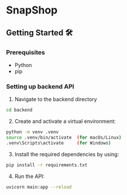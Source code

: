 # SnapShop

## Getting Started 🛠️
### Prerequisites
- Python
- pip

### Setting up backend API
1. Navigate to the backend directory
```bash
cd backend
```
2. Create and activate a virtual environment:
```bash
python -m venv .venv
source .venv/bin/activate  (for macOs/Linux)
.venv\Scripts\activate     (for Windows)
```
3. Install the required dependencies by using: 
```bash
pip install -r requirements.txt
```
4. Run the API:
```bash
uvicorn main:app --reload
```